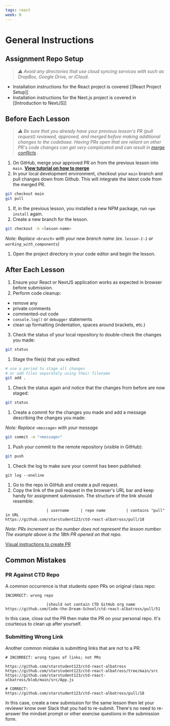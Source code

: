 ```yaml
---
tags: react 
week: 0
---
```


# General Instructions

## Assignment Repo Setup

> *⚠️ Avoid any directories that use cloud syncing services with such as DropBox, Google Drive, or iCloud.*

- Installation instructions for the React project is covered [[React Project Setup]]
- Installation instructions for the Next.js project is covered in [[Introduction to NextJS]]

## Before Each Lesson

> *⚠️ Be sure that you already have your previous lesson's PR (pull request) reviewed, approved, and merged before making additional changes to the codebase. Having PRs open that are reliant on other PR's code changes can get very complicated and can result in [merge conflicts](https://docs.github.com/en/pull-requests/collaborating-with-pull-requests/addressing-merge-conflicts/about-merge-conflicts) .*

1. On GitHub, merge your approved PR on from the previous lesson into `main`. **[View tutorial on how to merge](https://github.com/Code-the-Dream-School/common-instructions/blob/main/common/how-to-merge.md)**
2. In your local development environment, checkout your `main` branch and pull changes down from Github. This will integrate the latest code from the merged PR.

```bash
git checkout main
git pull
```

1. If, in the previous lesson, you installed a new NPM package, run `npm install` again.
2. Create a new branch for the lesson.

```bash
git checkout -b <lesson-name>
```

*Note: Replace `<branch>` with your new branch name (ex. `lesson-1-1` or `working_with_components`)*

1. Open the project directory in your code editor and begin the lesson.

## After Each Lesson

1. Ensure your React or NextJS application works as expected in browser before submission.
2. Perform code cleanup:

- remove any
- private comments
- commented-out code
- `console.log()` or `debugger` statements
- clean up formatting (indentation, spaces around brackets, etc.)

3. Check the status of your local repository to double-check the changes you made:

```bash
git status
```

1. Stage the file(s) that you edited:

```bash
# use a period to stage all changes
# or add files separately using their filename
git add .
```

1. Check the status again and notice that the changes from before are now staged:

```bash
git status
```

1. Create a commit for the changes you made and add a message describing the changes you made:

*Note: Replace `<message>` with your message*

```bash
git commit -m "<message>"
```

1. Push your commit to the remote repository (visible in GitHub):

```bash
git push
```

1. Check the log to make sure your commit has been published:

```
git log --oneline
```

1. Go to the repo in GitHub and create a pull request.
2. Copy the link of the pull request in the browser's URL bar and keep handy for assignment submission. The structure of the link should resemble:

```text
                  | username     | repo name         | contains "pull" in URL
https://github.com/starstudent123/ctd-react-albatross/pull/18
```

*Note: PRs increment so the number does not represent the lesson number. The example above is the 18th PR opened on that repo.*

[Visual instructions to create PR](https://github.com/Code-the-Dream-School/common-instructions/blob/main/common/how-to-pull-request-sq2-link.md)

## Common Mistakes

### PR Against CTD Repo

A common occurrence is that students open PRs on original class repo:

```text
INCORRECT: wrong repo

                  |should not contain CTD GitHub org name
https://github.com/Code-the-Dream-School/ctd-react-albatross/pull/51
```

In this case, close out the PR then make the PR on your personal repo. It's courteous to clean up after yourself.

### Submitting Wrong Link

Another common mistake is submitting links that are not to a PR:

```text
# INCORRECT: wrong types of links; not PRs

https://github.com/starstudent123/ctd-react-albatross 
https://github.com/starstudent123/ctd-react-albatross/tree/main/src
https://github.com/starstudent123/ctd-react-albatross/blob/main/src/App.js

# CORRECT:
https://github.com/starstudent123/ctd-react-albatross/pull/18

```

In this case, create a new submission for the same lesson then let your reviewer know over Slack that you had to re-submit. There's no need to re-answer the mindset prompt or other exercise questions in the submission form.
